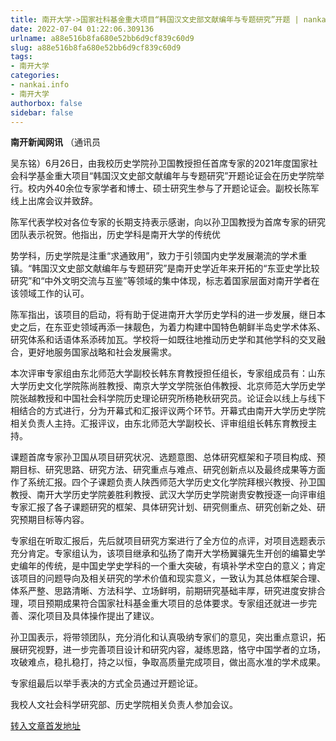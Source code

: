 ```yaml
---
title: 南开大学->国家社科基金重大项目“韩国汉文史部文献编年与专题研究”开题 | nankai.info
date: 2022-07-04 01:22:06.309136
urlname: a88e516b8fa680e52bb6d9cf839c60d9
slug: a88e516b8fa680e52bb6d9cf839c60d9
tags: 
- 南开大学
categories:
- nankai.info
- 南开大学
authorbox: false
sidebar: false
---
```

**南开新闻网讯** （通讯员

吴东铭）6月26日，由我校历史学院孙卫国教授担任首席专家的2021年度国家社会科学基金重大项目“韩国汉文史部文献编年与专题研究”开题论证会在历史学院举行。校内外40余位专家学者和博士、硕士研究生参与了开题论证会。副校长陈军线上出席会议并致辞。

陈军代表学校对各位专家的长期支持表示感谢，向以孙卫国教授为首席专家的研究团队表示祝贺。他指出，历史学科是南开大学的传统优
<!--more-->
势学科，历史学院是注重“求通致用”，致力于引领国内史学发展潮流的学术重镇。“韩国汉文史部文献编年与专题研究”是南开史学近年来开拓的“东亚史学比较研究”和“中外文明交流与互鉴”等领域的集中体现，标志着国家层面对南开学者在该领域工作的认可。

陈军指出，该项目的启动，将有助于促进南开大学历史学科的进一步发展，继日本史之后，在东亚史领域再添一抹靓色，为着力构建中国特色朝鲜半岛史学术体系、研究体系和话语体系添砖加瓦。学校将一如既往地推动历史学和其他学科的交叉融合，更好地服务国家战略和社会发展需求。

本次评审专家组由东北师范大学副校长韩东育教授担任组长，专家组成员有：山东大学历史文化学院陈尚胜教授、南京大学文学院张伯伟教授、北京师范大学历史学院张越教授和中国社会科学院历史理论研究所杨艳秋研究员。论证会以线上与线下相结合的方式进行，分为开幕式和汇报评议两个环节。开幕式由南开大学历史学院相关负责人主持。汇报评议，由东北师范大学副校长、评审组组长韩东育教授主持。

课题首席专家孙卫国从项目研究状况、选题意图、总体研究框架和子项目构成、预期目标、研究思路、研究方法、研究重点与难点、研究创新点以及最终成果等方面作了系统汇报。四个子课题负责人陕西师范大学历史文化学院拜根兴教授、孙卫国教授、南开大学历史学院姜胜利教授、武汉大学历史学院谢贵安教授逐一向评审组专家汇报了各子课题研究的框架、具体研究计划、研究侧重点、研究创新之处、研究预期目标等内容。

专家组在听取汇报后，先后就项目研究方案进行了全方位的点评，对项目选题表示充分肯定。专家组认为，该项目继承和弘扬了南开大学杨翼骧先生开创的编纂史学史编年的传统，是中国史学史学科的一个重大突破，有填补学术空白的意义；肯定该项目的问题导向及相关研究的学术价值和现实意义，一致认为其总体框架合理、体系严整、思路清晰、方法科学、立场鲜明，前期研究基础丰厚，研究进度安排合理，项目预期成果符合国家社科基金重大项目的总体要求。专家组还就进一步完善、深化项目及具体操作提出了建议。

孙卫国表示，将带领团队，充分消化和认真吸纳专家们的意见，突出重点意识，拓展研究视野，进一步完善项目设计和研究内容，凝练思路，恪守中国学者的立场，攻破难点，稳扎稳打，持之以恒，争取高质量完成项目，做出高水准的学术成果。

专家组最后以举手表决的方式全员通过开题论证。

我校人文社会科学研究部、历史学院相关负责人参加会议。



[转入文章首发地址](http://news.nankai.edu.cn/ywsd/system/2022/06/30/030051910.shtml)